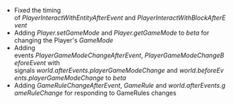 

-   Fixed the timing of _PlayerInteractWithEntityAfterEvent_ and _PlayerInteractWithBlockAfterEvent_ 
-   Adding _Player.setGameMode_ and _Player.getGameMode_ to _beta_ for changing the Player's _GameMode_ 
-   Adding events _PlayerGameModeChangeAfterEvent_, _PlayerGameModeChangeBeforeEvent_ with signals _world.afterEvents.playerGameModeChange_ and _world.beforeEvents.playerGameModeChange_ to _beta_ 
-   Adding _GameRuleChangeAfterEvent_, _GameRule_ and _world.afterEvents.gameRuleChange_ for responding to GameRules changes

